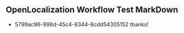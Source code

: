## OpenLocalization Workflow Test MarkDown
* 5799ac96-998d-45c4-8344-8cdd54305152 thanks!

<!--HONumber=Nov16_HO1-->


